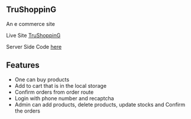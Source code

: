 

## TruShoppinG
An e commerce site

Live Site [TruShoppinG](https://tru-shopping.netlify.app/)

Server Side Code [here]()

## Features

- One can buy products
- Add to cart that is in the local storage
- Confirm orders  from order route
- Login with phone number and recaptcha
- Admin can add products, delete products,  update stocks and Confirm the orders


